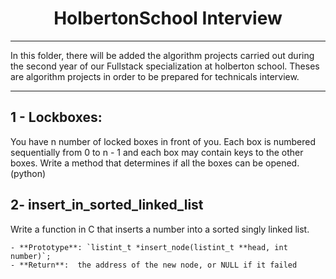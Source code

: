 <div align="center">

# HolbertonSchool Interview

</div>

---

In this folder, there will be added the algorithm projects carried out during the second year of our Fullstack specialization at holberton school. Theses are algorithm projects in order to be prepared for technicals interview.

---

## 1 - Lockboxes:
You have n number of locked boxes in front of you. Each box is numbered sequentially from 0 to n - 1 and each box may contain keys to the other boxes.
Write a method that determines if all the boxes can be opened. (python)

## 2- insert_in_sorted_linked_list
Write a function in C that inserts a number into a sorted singly linked list.

    - **Prototype**: `listint_t *insert_node(listint_t **head, int number)`;  
    - **Return**:  the address of the new node, or NULL if it failed